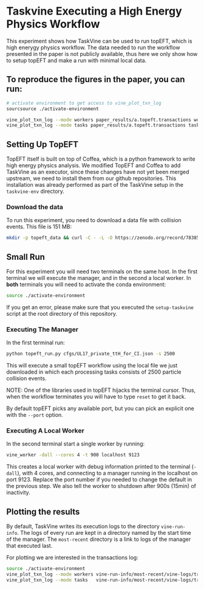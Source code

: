 
# Taskvine Executing a High Energy Physics Workflow

This experiment shows how TaskVine can be used to run topEFT, which is high
enerygy physics workflow. The data needed to run the workflow presented in the
paper is not publicly available, thus here we only show how to setup topEFT and
make a run with minimal local data.


## To reproduce the figures in the paper, you can run:

```sh
# activate environment to get access to vine_plot_txn_log
sourcsource ./activate-environment

vine_plot_txn_log --mode workers paper_results/a.topeft.transactions workers.pdf
vine_plot_txn_log --mode tasks paper_results/a.topeft.transactions tasks.pdf
```

## Setting Up TopEFT

TopEFT itself is built on top of Coffea, which is a python framework to write
high energy physics analysis. We modified TopEFT and Coffea to add TaskVine as
an executor, since these changes have not yet been merged upstream, we need to
install them from our github repositories. This installation was already
performed as part of the TaskVine setup in the `taskvine-env` directory.

### Download the data

To run this experiment, you need to download a data file with collision events.
This file is 151 MB:

```sh
mkdir -p topeft_data && curl -C - -L -O https://zenodo.org/record/7838574/files/ttHJet_UL17_R1B14_NAOD-00000_10194_NDSkim.root
```

## Small Run

For this experiment you will need two terminals on the same host. In the first
terminal we will execute the manager, and in the second a local worker. In **both**
terminals you will need to activate the conda environment:

```sh
source ./activate-environment
```

If you get an error, please make sure that you executed the `setup-taskvine`
script at the root directory of this repository.


### Executing The Manager


In the first terminal run:

```sh
python topeft_run.py cfgs/UL17_private_ttH_for_CI.json -s 2500
```

This will execute a small topEFT workflow using the local file we just
downloaded in which each processing tasks consists of 2500 particle collision
events.

NOTE: One of the libraries used in topEFT hijacks the terminal cursor. Thus,
when the workflow terminates you will have to type `reset` to get it back.

By default topEFT picks any available port, but you can pick an explicit one
with the `--port` option.


### Executing A Local Worker

In the second terminal start a single worker by running:

```sh
vine_worker -dall --cores 4 -t 900 localhost 9123
```

This creates a local worker with debug information printed to the terminal
(`-dall`), with 4 cores, and connecting to a manager running in the localhost
on port 9123. Replace the port number if you needed to change the default in
the previous step. We also tell the worker to shutdown after 900s (15min) of
inactivity.


## Plotting the results

By default, TaskVine writes its execution logs to the directory
`vine-run-info`. The logs of every run are kept in a directory named by the
start time of the manager. The `most-recent` directory is a link to logs of the
manager that executed last.

For plotting we are interested in the transactions log:


```sh
source ./activate-environment
vine_plot_txn_log --mode workers vine-run-info/most-recent/vine-logs/transactions worker.pdf
vine_plot_txn_log --mode tasks   vine-run-info/most-recent/vine-logs/transactions tasks.pdf
```

